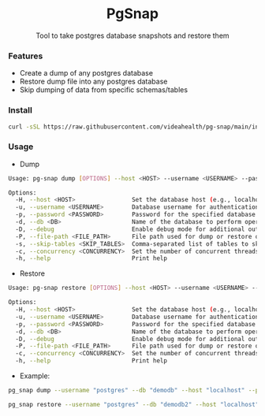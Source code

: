 <div align="center">
  <h1>PgSnap</h1>

  <p>
  Tool to take postgres database snapshots and restore them
</a>
  </p>

</div>

### Features

- Create a dump of any postgres database
- Restore dump file into any postgres database
- Skip dumping of data from specific schemas/tables

### Install

```bash
curl -sSL https://raw.githubusercontent.com/videahealth/pg-snap/main/install.sh | sh
```

### Usage

- Dump

```bash
Usage: pg-snap dump [OPTIONS] --host <HOST> --username <USERNAME> --password <PASSWORD> --db <DB>

Options:
  -H, --host <HOST>                Set the database host (e.g., localhost, 192.168.0.1)
  -u, --username <USERNAME>        Database username for authentication
  -p, --password <PASSWORD>        Password for the specified database user
  -d, --db <DB>                    Name of the database to perform operations on
  -D, --debug                      Enable debug mode for additional output
  -P, --file-path <FILE_PATH>      File path used for dump or restore operations (optional) [default: ./pg-data-dump]
  -s, --skip-tables <SKIP_TABLES>  Comma-separated list of tables to skip during dump (optional)
  -c, --concurrency <CONCURRENCY>  Set the number of concurrent threads (optional) [default: 5]
  -h, --help                       Print help
```

- Restore

```bash
Usage: pg-snap restore [OPTIONS] --host <HOST> --username <USERNAME> --password <PASSWORD> --db <DB>

Options:
  -H, --host <HOST>                Set the database host (e.g., localhost, 192.168.0.1)
  -u, --username <USERNAME>        Database username for authentication
  -p, --password <PASSWORD>        Password for the specified database user
  -d, --db <DB>                    Name of the database to perform operations on
  -D, --debug                      Enable debug mode for additional output
  -P, --file-path <FILE_PATH>      File path used for dump or restore operations (optional) [default: ./pg-data-dump]
  -c, --concurrency <CONCURRENCY>  Set the number of concurrent threads (optional) [default: 3]
  -h, --help                       Print help
```

- Example:

```bash
pg_snap dump --username "postgres" --db "demodb" --host "localhost" --password "postgres" --skip-tables "test.*,public.Cats,public.Event*"
```

```bash
pg_snap restore --username "postgres" --db "demodb2" --host "localhost" --password "postgres"
```
